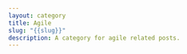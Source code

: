 ```yaml
---
layout: category
title: Agile
slug: "{{slug}}"
description: A category for agile related posts.
---
```

